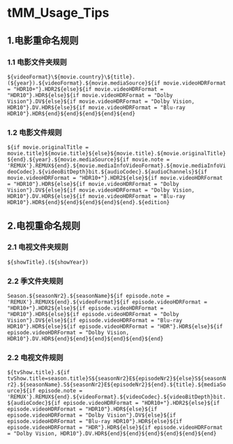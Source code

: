 # tMM_Usage_Tips

## 1.电影重命名规则
### 1.1 电影文件夹规则
`
${videoFormat}\${movie.country}\${title}.(${year}).${videoFormat}.${movie.mediaSource}${if movie.videoHDRFormat = "HDR10+"}.HDR2${else}${if movie.videoHDRFormat = "HDR10"}.HDR${else}${if movie.videoHDRFormat = "Dolby Vision"}.DV${else}${if movie.videoHDRFormat = "Dolby Vision, HDR10"}.DV.HDR${else}${if movie.videoHDRFormat = "Blu-ray HDR10"}.HDR${end}${end}${end}${end}${end}
`
### 1.2 电影文件规则
`
${if movie.originalTitle = movie.title}${movie.title}${else}${movie.title}.${movie.originalTitle}${end}.${year}.${movie.mediaSource}${if movie.note = 'REMUX'}.REMUX${end}.${movie.mediaInfoVideoFormat}.${movie.mediaInfoVideoCodec}.${videoBitDepth}bit.${audioCodec}.${audioChannels}${if movie.videoHDRFormat = "HDR10+"}.HDR2${else}${if movie.videoHDRFormat = "HDR10"}.HDR${else}${if movie.videoHDRFormat = "Dolby Vision"}.DV${else}${if movie.videoHDRFormat = "Dolby Vision, HDR10"}.DV.HDR${else}${if movie.videoHDRFormat = "Blu-ray HDR10"}.HDR${end}${end}${end}${end}${end}.${edition}
`

## 2.电视重命名规则
### 2.1 电视文件夹规则
`
${showTitle}.(${showYear})
`
### 2.2 季文件夹规则
`
Season.${seasonNr2}.${seasonName}${if episode.note = 'REMUX'}.REMUX${end}.${videoFormat}${if episode.videoHDRFormat = "HDR10+"}.HDR2${else}${if episode.videoHDRFormat = "HDR10"}.HDR${else}${if episode.videoHDRFormat = "Dolby Vision"}.DV${else}${if episode.videoHDRFormat = "Blu-ray HDR10"}.HDR${else}${if episode.videoHDRFormat = "HDR"}.HDR${else}${if episode.videoHDRFormat = "Dolby Vision, HDR10"}.DV.HDR${end}${end}${end}${end}${end}${end}
`
### 2.2 电视文件规则
`
${tvShow.title}.${if tvShow.title=season.title}S${seasonNr2}E${episodeNr2}${else}S${seasonNr2}.${seasonName}.S${seasonNr2}E${episodeNr2}${end}.${title}.${mediaSource}${if episode.note = 'REMUX'}.REMUX${end}.${videoFormat}.${videoCodec}.${videoBitDepth}bit.${audioCodec}${if episode.videoHDRFormat = "HDR10+"}.HDR2${else}${if episode.videoHDRFormat = "HDR10"}.HDR${else}${if episode.videoHDRFormat = "Dolby Vision"}.DV${else}${if episode.videoHDRFormat = "Blu-ray HDR10"}.HDR${else}${if episode.videoHDRFormat = "HDR"}.HDR${else}${if episode.videoHDRFormat = "Dolby Vision, HDR10"}.DV.HDR${end}${end}${end}${end}${end}${end}
`
